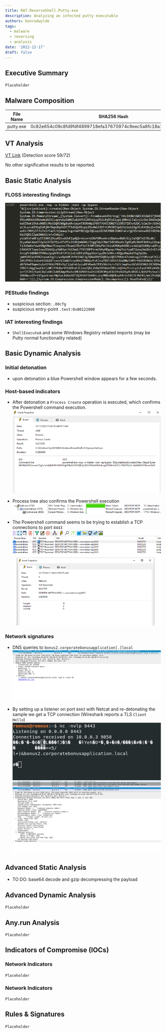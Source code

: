 ```yaml
---
title: RAT.ReverseShell.Putty.exe
description: Analyzing an infected putty executable
authors: konradwylde
tags:
  - malware
  - reversing
  - analysis
date: '2022-12-17'
draft: false
---
```



## Executive Summary
`Placeholder`


## Malware Composition

|  File Name     |  SHA256 Hash  |
|----------------|---------------|
|  putty.exe  |  0c82e654c09c8fd9fdf4899718efa37670974c9eec5a8fc18a167f93cea6ee83  |


## VT Analysis
[VT Link](https://www.virustotal.com/gui/file/0c82e654c09c8fd9fdf4899718efa37670974c9eec5a8fc18a167f93cea6ee83/relations) (Detection score 59/72)  
  
No other significative results to be reported.


## Basic Static Analysis
### FLOSS interesting findings
![floss-ouput](images/floss.png)

### PEStudio findings
* suspicious section: `.00cfg`
* suspicious entry-point `.text:0x00122000`

### IAT interesting findings
* `ShellExecuteA` and some Windows Registry related imports (may be Putty normal functionality related)


## Basic Dynamic Analysis
### Initial detonation
* upon detonation a blue Powershell window appears for a few seconds.

### Host-based indicators 
* After detonation a `Process Create` operation is executed, which confirms the Powershell command execution.
![procmon1](images/procmon-1.png)

* Process tree also confirms the Powershell execution
![procmon2](images/procmon-2.png)
  
* The Powershell command seems to be trying to establish a TCP connections to port `8443`
![procmon3](images/procmon-3.png)

### Network signatures
* DNS queries to `bonus2.corporatebonusapplication[.]local`
![dns-queries](images/wireshark-dns.png)

* By setting up a listener on port `8443` with Netcat and re-detonating the sample we get a TCP connection (Wireshark reports a TLS `Client Hello`)
![netcat](images/netcat-1.png)
![tcp-connect](images/wireshark-tcp.png)


## Advanced Static Analysis
* TO DO: base64 decode and gzip decompressing the payload


## Advanced Dynamic Analysis
`Placeholder`


## Any.run Analysis
`Placeholder`


## Indicators of Compromise (IOCs)
### Network Indicators
`Placeholder`

### Network Indicators
`Placeholder`


## Rules & Signatures
`Placeholder`